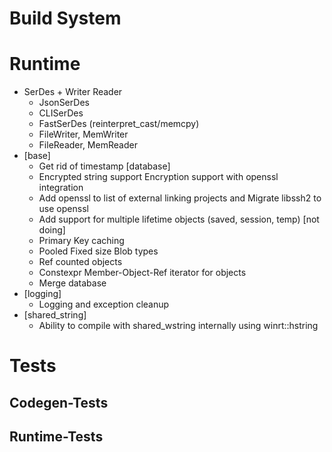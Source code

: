 # Build System

# Runtime

* SerDes + Writer Reader
    - JsonSerDes
    - CLISerDes
    - FastSerDes (reinterpret_cast/memcpy)
    - FileWriter, MemWriter
    - FileReader, MemReader
* [base] 
    - Get rid of timestamp
 [database]
    - Encrypted string support Encryption support with openssl integration
    - Add openssl to list of external linking projects and Migrate libssh2 to use openssl
    - Add support for multiple lifetime objects (saved, session, temp) [not doing]
	- Primary Key caching
	- Pooled Fixed size Blob types
	- Ref counted objects
	- Constexpr Member-Object-Ref iterator for objects
	- Merge database
* [logging]
	- Logging and exception cleanup
* [shared_string]
    - Ability to compile with shared_wstring internally using winrt::hstring

# Tests
## Codegen-Tests

## Runtime-Tests
